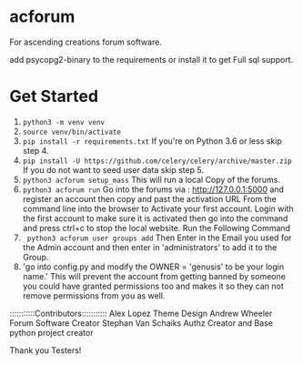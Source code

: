 # acforum

For ascending creations forum software.

add psycopg2-binary to the requirements or install it to get  Full sql support.

# Get Started
1. `python3 -m venv venv`
2. `source venv/bin/activate`
3. `pip install -r requirements.txt`
If you're on Python 3.6 or less skip step 4.
4. `pip install -U https://github.com/celery/celery/archive/master.zip`
If you do not want to seed user data skip step 5.
5. `python3 acforum setup_mass`
This will run a local Copy of the forums.
6. `python3 acforum run` 
Go into the forums via : http://127.0.0.1:5000 and register an account then copy
and past the activation URL From the command line into the browser to Activate your first account.
Login with the first account to make sure it is activated then go into the command and press
ctrl+c to stop the local website.
Run the Following Command
7. ` python3 acforum user groups add` 
Then Enter in the Email you used for the Admin account and then enter in 
'administrators' to add it to the Group.
8. 'go into config.py and modify the OWNER = 'genusis' to be 
your login name.'
This will prevent the account from getting banned by someone you could have 
granted permissions too and makes it so they can not remove permissions
from you as well.


:::::::::::Contributors:::::::::::
Alex Lopez  			Theme Design
Andrew Wheeler  		Forum Software Creator
Stephan Van Schaiks  	Authz Creator and Base python project creator

Thank you Testers! 